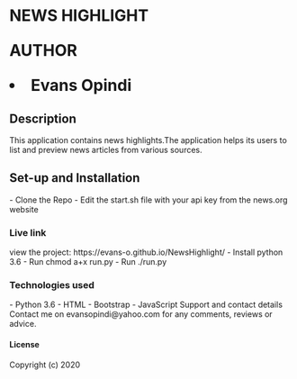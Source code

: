 <h1>NEWS HIGHLIGHT</LI>

<p>AUTHOR</p>
<li>Evans Opindi</li>
<h2>Description</h2>
<p>This application contains news highlights.The application helps its users to list and preview news articles from various sources.</p>
<h2>Set-up and Installation</h2>
- Clone the Repo
- Edit the start.sh file with your api key from the news.org website

<h3>Live link</h3>
 view the project: https://evans-o.github.io/NewsHighlight/
- Install python 3.6
- Run chmod a+x run.py
- Run ./run.py

<h3>Technologies used</h3>
- Python 3.6
- HTML
- Bootstrap
- JavaScript
Support and contact details
Contact me on evansopindi@yahoo.com for any comments, reviews or advice.

<h4>License</h4>
Copyright (c) 2020
